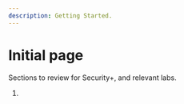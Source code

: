 ```yaml
---
description: Getting Started.
---
```


# Initial page



Sections to review for Security+, and relevant labs.

1. 
